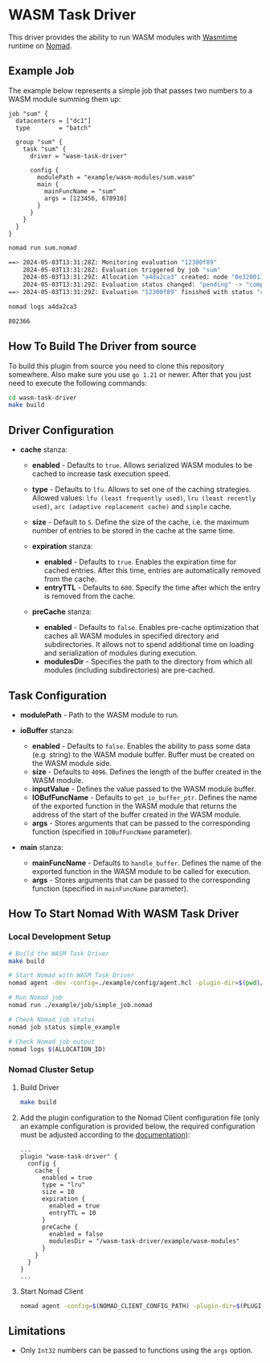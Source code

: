 WASM Task Driver
==========

This driver provides the ability to run WASM modules with
[Wasmtime](https://github.com/bytecodealliance/wasmtime-go) runtime on
[Nomad](https://github.com/hashicorp/nomad).

## Example Job

The example below represents a simple job that passes two numbers to a WASM
module summing them up:

```hcl
job "sum" {
  datacenters = ["dc1"]
  type        = "batch"

  group "sum" {
    task "sum" {
      driver = "wasm-task-driver"

      config {
        modulePath = "example/wasm-modules/sum.wasm"
        main {
          mainFuncName = "sum"
          args = [123456, 678910]
        }
      }
    }
  }
}
```

```sh
nomad run sum.nomad

==> 2024-05-03T13:31:28Z: Monitoring evaluation "12300f89"
    2024-05-03T13:31:28Z: Evaluation triggered by job "sum"
    2024-05-03T13:31:29Z: Allocation "a4da2ca3" created: node "0e320013", group "sum"
    2024-05-03T13:31:29Z: Evaluation status changed: "pending" -> "complete"
==> 2024-05-03T13:31:29Z: Evaluation "12300f89" finished with status "complete"

nomad logs a4da2ca3

802366
```

## How To Build The Driver from source

To build this plugin from source you need to clone this repository somewhere.
Also make sure you use `go 1.21` or newer. After that you just need to execute
the following commands:

```sh
cd wasm-task-driver
make build
```

## Driver Configuration

* **cache** stanza:

  * **enabled** - Defaults to `true`. Allows serialized WASM modules to be cached
    to increase task execution speed.
  * **type** - Defaults to `lfu`. Allows to set one of the caching strategies.
    Allowed values: `lfu (least frequently used)`, `lru (least recently used)`,
    `arc (adaptive replacement cache)` and `simple` cache.
  * **size** - Default to `5`. Define the size of the cache, i.e. the maximum
    number of entries to be stored in the cache at the same time.
  * **expiration** stanza:

    * **enabled** - Defaults to `true`. Enables the expiration time for cached
      entries. After this time, entries are automatically removed from the
      cache.
    * **entryTTL** - Defaults to `600`. Specify the time after which the entry is
      removed from the cache.

  * **preCache** stanza:

    * **enabled** - Defaults to `false`. Enables pre-cache optimization that caches
      all WASM modules in specified directory and subdirectories. It allows not
      to spend additional time on loading and serialization of modules during
      execution.
    * **modulesDir** - Specifies the path to the directory from which all modules
      (including subdirectories) are pre-cached.

## Task Configuration

* **modulePath** - Path to the WASM module to run.
* **ioBuffer** stanza:

  * **enabled** - Defaults to `false`. Enables the ability to pass some data
    (e.g. string) to the WASM module buffer. Buffer must be created on the
    WASM module side.
  * **size** - Defaults to `4096`. Defines the length of the buffer created
    in the WASM module.
  * **inputValue** - Defines the value passed to the WASM module buffer.
  * **IOBufFuncName** - Defaults to `get_io_buffer_ptr`. Defines the name of the
    exported function in the WASM module that returns the address of the start
    of the buffer created in the WASM module.
  * **args** - Stores arguments that can be passed to the corresponding function
    (specified in `IOBufFuncName` parameter).

* **main** stanza:

  * **mainFuncName** - Defaults to `handle_buffer`. Defines the name of the
    exported function in the WASM module to be called for execution.
  * **args** - Stores arguments that can be passed to the corresponding function
    (specified in `mainFuncName` parameter).

## How To Start Nomad With WASM Task Driver

### Local Development Setup

```sh
# Build the WASM Task Driver
make build

# Start Nomad with WASM Task Driver
nomad agent -dev -config=./example/config/agent.hcl -plugin-dir=$(pwd)/build/

# Run Nomad job
nomad run ./example/job/simple_job.nomad

# Check Nomad job status
nomad job status simple_example

# Check Nomad job output
nomad logs $(ALLOCATION_ID)
```

### Nomad Cluster Setup

1. Build Driver

   ```sh
   make build
   ```

2. Add the plugin configuration to the Nomad Client configuration file (only an
   example configuration is provided below, the required configuration must be
   adjusted according to the [documentation](#driver-configuration)):

   ```vim
   ...
   plugin "wasm-task-driver" {
     config {
       cache {
         enabled = true
         type = "lru"
         size = 10
         expiration {
           enabled = true
           entryTTL = 10
         }
         preCache {
           enabled = false
           modulesDir = "/wasm-task-driver/example/wasm-modules"
         }
       }
     }
   }
   ...
   ```

3. Start Nomad Client

   ```sh
   nomad agent -config=$(NOMAD_CLIENT_CONFIG_PATH) -plugin-dir=$(PLUGIN_DIR)
   ```

## Limitations

* Only `Int32` numbers can be passed to functions using the `args` option.

